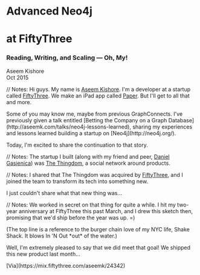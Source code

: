<!-- TITLE -->

<!-- .slide: class="title" -->

# <span class="red">Advanced Neo4j</span>
# <span class="green">at FiftyThree</span>

### Reading, Writing, and Scaling — Oh, My!

Aseem Kishore<br/>
Oct 2015<br/>

// Notes:
Hi guys. My name is [Aseem Kishore](http://aseemk.com/). I'm a developer at a startup called [FiftyThree](http://www.fiftythree.com/). We make an iPad app called [Paper](http://www.fiftythree.com/paper). But I'll get to all that and more.
<p/>
Some of you may know me, maybe from previous GraphConnects. I've previously given a talk entitled [Betting the Company on a Graph Database](http://aseemk.com/talks/neo4j-lessons-learned), sharing my experiences and lessons learned building a startup on [Neo4j](http://neo4j.org/).
<p/>
Today, I'm excited to share the continuation to that story.


<!-- INTRO: THINGDOM -->

<!-- .slide: data-background="/images/neo4j-lessons-learned/thingdom-hp-gasi.png" data-background-transition="convex" -->

// Notes:
The startup I built (along with my friend and peer, [Daniel Gasienica](http://gasi.ch/)) was [The Thingdom](http://www.thethingdom.com/), a social network around products.


<!-- INTRO: FIFTYTHREE -->

<!-- .slide: data-background="/images/neo4j-lessons-learned/fiftythree-hp.png" data-background-transition="convex" -->

// Notes:
I shared that The Thingdom was acquired by [FiftyThree](http://www.fiftythree.com/), and I joined the team to transform its tech into something new.
<p/>
I just couldn't share what that new thing was...


<!-- INTRO: TIMELINE -->

<!-- .slide: data-background="/images/mix-neo4j/aseemk-timeline.jpg" data-background-transition="convex" -->

// Notes:
We worked in secret on that thing for quite a while. I hit my two-year anniversary at FiftyThree this past March, and I drew this sketch then, promising that we'd ship before the year was up. =)
<p/>
(The top line is a reference to the burger chain love of my NYC life, Shake Shack. It blows In 'N Out *out* of the water.)
<p/>
Well, I'm extremely pleased to say that we did meet that goal! We shipped this new product last month...
<p/>
[Via](https://mix.fiftythree.com/aseemk/24342)


<!-- INTRO: MIX -->

<!-- .slide: data-background="/images/mix-neo4j/mix-billboard-1024x768.png" data-background-transition="convex" -->

<p class="stretch"><a href="http://player.vimeo.com/video/105656434?autoplay=1" style="color: transparent; display: block; width: 100%; height: 100%;">&nbsp;</a></p>

// Notes:
And here it is! [Mix by FiftyThree](https://mix.fiftythree.com/).
<p/>
Be sure to [watch the video](https://vimeo.com/105656434) too. =)


<!-- .slide: class="subtitle" -->

# <span class="orange">Mix</span> ![♥](/images/mix-neo4j/mix-remix-heart.svg) <!-- .element: class="mix-remix-heart" --> <span class="green">Graphs</span>

## Bringing Ideas Together

// Notes:


<!-- GRAPHCONNECT 2014 + MONSTERS -->

<!-- .slide: data-background="/images/mix-neo4j/graphconnect-2014.jpg" data-background-transition="default" -->

// Notes:
[Via](https://mix.fiftythree.com/GraphConnect/464175)


<!-- .slide: data-background="/images/mix-neo4j/gc-monster1.jpg" data-background-transition="none" -->

// Notes:
[Via](https://mix.fiftythree.com/391241-Natalia-La-Fey/471737)


<!-- .slide: data-background="/images/mix-neo4j/gc-monster2.jpg" data-background-transition="none" -->

// Notes:
[Via](https://mix.fiftythree.com/391241-Natalia-La-Fey/474539)


<!-- .slide: data-background="/images/mix-neo4j/gc-monster3.jpg" data-background-transition="none" -->

// Notes:
[Via](https://mix.fiftythree.com/391241-Natalia-La-Fey/482993)


# <span class="orange">Mix</span> ![♥](/images/mix-neo4j/mix-remix-heart.svg) <!-- .element: class="mix-remix-heart" --> <span class="green">Neo<span class="fragment fade-out">4j</a></span>

// Notes:


<!-- NEO FAMILY -->

<!-- .slide: data-background="/images/mix-neo4j/mix-neo0.jpg" data-background-transition="default" -->

// Notes:
[Via](https://mix.fiftythree.com/5923-Denis-Kovacs/42774)


<!-- .slide: data-background="/images/mix-neo4j/mix-neo1.jpg" data-background-transition="none" -->

// Notes:
[Via](https://mix.fiftythree.com/35823-Seth-H/42837)


<!-- .slide: data-background="/images/mix-neo4j/mix-neo2.jpg" data-background-transition="none" -->

// Notes:
[Via](https://mix.fiftythree.com/scott/43069)


<!-- .slide: data-background="/images/mix-neo4j/mix-neo3.jpg" data-background-transition="none" -->

// Notes:
[Via](https://mix.fiftythree.com/58879-Maciej/116628)


<!-- .slide: data-background="/images/mix-neo4j/mix-neo4.jpg" data-background-transition="none" -->

// Notes:
[Via](https://mix.fiftythree.com/43408-David-Samaniego/143459)


<!-- .slide: data-background="/images/mix-neo4j/mix-neo5.jpg" data-background-transition="none" -->

// Notes:
[Via](https://mix.fiftythree.com/65597-K-EH/173206)


<!-- .slide: data-background="/images/mix-neo4j/mix-neo6.jpg" data-background-transition="none" -->

// Notes:
[Via](https://mix.fiftythree.com/73470-Deb-Kelly/208037)


<!-- .slide: data-background="/images/mix-neo4j/mix-neo7.jpg" data-background-transition="none" -->

// Notes:
[Via](https://mix.fiftythree.com/198435-Antonio-Ferreira/441055)


<!-- .slide: data-background="/images/mix-neo4j/mix-neo8.jpg" data-background-transition="none" -->

// Notes:
[Via](https://mix.fiftythree.com/74103-Zelo/348930)


<!-- MIX GRAPHS -->

# <span class="orange">Mix</span> ![♥](/images/mix-neo4j/mix-remix-heart.svg) <!-- .element: class="mix-remix-heart" --> <span class="green">Graphs</span>

// Notes:
So let's dive into the Mix graph.


<!-- .slide: data-background="/images/mix-neo4j/mix-graph1-users.jpg" data-background-transition="none" -->

// Notes:
Like any service, we obviously have users...


<!-- .slide: data-background="/images/mix-neo4j/mix-graph2-follows.jpg" data-background-transition="none" -->

// Notes:
And users follow each other, but that's the least interesting part of our graph.


<!-- .slide: data-background="/images/mix-neo4j/mix-graph3-creation.jpg" data-background-transition="none" -->

// Notes:
Users share *creations* (made with Paper), so we add a "creator" relationship from the creation to the user.
<p/>
(The relationship goes from creation to user just for convention: creations *need* user creators, but users don't *need* to have any creations.)


<!-- .slide: data-background="/images/mix-neo4j/mix-graph4-remix.jpg" data-background-transition="none" -->

// Notes:
The key piece to our service is that creations can *remix* other creations. So we add a "remix source" relationship from the remix to the source.


<!-- .slide: data-background="/images/mix-neo4j/mix-graph5-remixes.jpg" data-background-transition="none" -->

// Notes:
The real fun happens when creations remix other *remixes*. These remix creations form a tree, much like source code.
<p/>
You can imagine that remixes can go in all sorts of directions, and so the corresponding remix trees can take all sorts of shapes. Broad, shallow ones; long, deep chains; or hybrids in between.


<!-- .slide: data-background="/images/mix-neo4j/mix-graph6-stars.jpg" data-background-transition="none" -->

// Notes:
Finally, users can *star* (AKA "favorite") arbitrary creations.


<!-- .slide: data-background="/images/mix-neo4j/mix-graph7-user1.jpg" data-background-transition="none" -->

// Notes:
So let's look at a single user, what the graph looks like from their perspective, fanning out.


<!-- .slide: data-background="/images/mix-neo4j/mix-graph8-user2.jpg" data-background-transition="none" -->

// Notes:
A single user can have many incoming "creator" relationships (by sharing many creations), many outgoing "star" relationships (by starring many creations), and many "follows" relationships, both incoming and outgoing (by following and being followed by other users).


<!-- .slide: data-background="/images/mix-neo4j/mix-graph9-user3.jpg" data-background-transition="none" -->

// Notes:
Aggregating or enumerating these relationships gives us many of the core lists and streams we surface in our UI. A nice 1:1 mapping.


# Streams

<!-- .slide: class="big-code" data-transition="fade" -->

```
MATCH (me:User {id: {id}})
MATCH (me) <-[:creator]- (creation)

RETURN creation
```

// Notes:
Here's what that looks like in a Cypher query. This is the profile stream.
<p/>
(In my previous talk, I recommended using linked lists for `O(1)` scalability. That's still a good recommendation, but in our case this time around, we chose to keep our graph and code simpler by not doing that, since our domain here deals with thousands of nodes, not millions or more. These naive aggregations are definitely "good enough" for small numbers, and they give you a lot more flexibility in adapting your domain and iterating.)


# Pagination <span class="red">(Bad)</span>

<!-- .slide: class="big-code" data-transition="fade" -->

```
MATCH (me:User {id: {id}})
MATCH (me) <-[:creator]- (creation)

RETURN creation
ORDER BY creation.createdAt DESC
SKIP {count} * {page - 1}
LIMIT {count}
```

// Notes:
Of course, returning every creation you've ever shared isn't a scalable API or UI pattern, so we want to paginate, which implies a meaningful sort.
<p/>
Like most other social apps, we sort by time, newest-to-oldest, hence the `ORDER BY ... DESC`.
<p/>
This query shows the typical pattern you see for paginating these kinds of aggregations: `SKIP` followed by `LIMIT`.
<p/>
The problem is, this is *not* a robust way of paginating — because creations can get deleted (unshared). If you previously returned 10, but then the 7th creation gets deleted, your next `SKIP 10` will cause you to skip the previous 11th creation, which you never returned.


# Pagination <span class="green">(Good)</span>

<!-- .slide: class="big-code" data-transition="fade" -->

```
MATCH (me:User {id: {id}})
MATCH (me) <-[:creator]- (creation)

WHERE creation.createdAt < {cursorTime}
RETURN creation
ORDER BY creation.createdAt DESC
LIMIT {count}
```

// Notes:
So instead, it's better to paginate using a *cursor* — some property or value that won't be changed or lost by deletes.
<p/>
In this case, we can use the time of the last returned creation as the cursor. Our next creation should be the one immediately preceding that cursor time.


<!-- .slide: data-background="/images/mix-neo4j/mix-graph10-creation1.jpg" data-background-transition="none" -->

// Notes:
Before returning to the single user, let's switch perspectives to that of a single *creation*.


<!-- .slide: data-background="/images/mix-neo4j/mix-graph11-creation2.jpg" data-background-transition="none" -->

// Notes:
Creations always have exactly one (direct) creator (the one who shared the creation), so they have exactly one outgoing "creator" relationship.
<p/>
Creations may remix other creations, which in turn may remix other creations, and so on; this forms an outgoing "remix source" relationship chain until you get to a root "original" creation.
<p/>
Creations may have remixes of their own, which in turn may have remixes of their own, and so on; this forms an *incoming* "remix source" sub-tree, just like the overall remix tree.
<p/>
Finally, creations may have many incoming "star" relationships (from many users starring the same creation).


<!-- .slide: data-background="/images/mix-neo4j/mix-graph12-creation3.jpg" data-background-transition="none" -->

// Notes:
Again, aggregating these relationships gives us more of the core concepts we convey in our UI. For attribution, we surface the chain of remix sources. For discovery and fun — and after experimentation and iteration — we settled on considering the entire remix tree as a whole, which we call a remix "family", to shield non-technical users from the details of children/sibling/etc. relationships.


<!-- .slide: data-background="/images/mix-neo4j/mix-graph13-creation4.jpg" data-background-transition="none" -->

// Notes:
It's worth noting that this still leaves us the flexibility to be more precise for our own needs. E.g. in our algorithms for deriving popular/trending creations, we consider only creations' first-level remixes, not deeper ones.


# Remix Families

<!-- .slide: class="big-code" data-transition="fade" -->

```
MATCH (c:Creation {id: {id}})
MATCH (c) -[:remix_source*0..]- (relative)

WHERE relative.createdAt < {cursorTime}
RETURN relative
ORDER BY relative.createdAt DESC
LIMIT {count}
```

// Notes:
This is what our notion of a remix family looks like in a Cypher query. For a given creation, simply traverse any connected "remix source" relationships — both incoming and outgoing, and including the start creation itself.
<p/>
We sort family creations newest-to-oldest too, and paginate them the same way as well.


<!-- .slide: data-background="/images/mix-neo4j/mix-graph9-user3.jpg" data-background-transition="none" -->

// Notes:
Let's return to our single user now, and apply the context of a single creation here.


<!-- .slide: data-background="/images/mix-neo4j/mix-graph14-user4.jpg" data-background-transition="none" -->

// Notes:
So for each of the creations that our user has shared or starred, those creations themselves can have remixes and/or stars. And the users that our user follows have creations of their own that they've shared or starred.


<!-- .slide: data-background="/images/mix-neo4j/mix-graph15-user5.jpg" data-background-transition="none" -->

// Notes:
From these, we get interesting email notifications ("Bob starred your idea" and "You've been remixed"), as well as an interesting home stream, filled not just with content from people you follow, but with personalized, relevant recommendations as well: creations that people you follow are starring (a form of social curation), and remixes of creations you've starred (giving you the ability to "subscribe" to interesting remix families).
<p/>
What's powerful is that we can do even more in the future, just with what's shown here. E.g. we can recommend users to follow (if you star a creation, you may like more of that creator's work), and we can detect real *collaboration* (if you're remixing other creators).
<p/>
Let's dive into those three pieces that make up our home stream.


# Home Stream 1

<!-- .slide: class="medium-code" data-transition="fade" -->

```
MATCH (me:User {id: {id}})
MATCH (me) -[:follows]-> (f) <-[:creator]- (creation)

WHERE creation.createdAt < {cursorTime}
RETURN creation
ORDER BY creation.createdAt DESC
LIMIT {count}
```

// Notes:
The first piece is the standard one: "creations from people I follow". This is what that query looks like, basic as expected.


# Home Stream 2

<!-- .slide: class="medium-code" data-transition="fade" -->

```
MATCH (me:User {id: {id}})
MATCH (me) -[:follows]-> (f) -[star:starred]-> (creation)

WITH creation, star
ORDER BY star.createdAt
WITH creation, HEAD(COLLECT(star)) AS star

WHERE star.createdAt < {cursorTime}
RETURN creation, star.createdAt AS _starredAt
ORDER BY _starredAt DESC
LIMIT {count}
```

// Notes:
The second piece is the "stars from people I follow" recommendation. This is that query.
<p/>
What's notable here is that `WITH` aggregation in the middle. The reason for it is because we need to account for the fact that multiple people (whom I follow) can star the same creation, at totally different times. We don't want to show you the same creation multiple times though; we want to show it to you just once, at the time that it was first starred.
<p/>
So to achieve that, we have to sort everything by when it was first starred (oldest-to-newest), then filter out any duplicate *stars* (that's what the `HEAD(COLLECT(star))` does), before returning them in reverse (newest-to-oldest).
<p/>
This sounds complex, but this has become a standard pattern for us, whenever an object we're interested in can be arrived at by different paths. It'd be nice if there were a simpler, more shorthand way of expressing this in Cypher. ;)


# Home Stream 3

<!-- .slide: class="medium-code" data-transition="fade" -->

```
MATCH (me:User {id: {id}})
MATCH (me) -[:starred]-> (c) <-[:remix_source*]- (remix)

WHERE remix.createdAt < {cursorTime}
RETURN DISTINCT remix
ORDER BY remix.createdAt DESC
LIMIT {count}
```

// Notes:
The last piece is the "remixes of creations I've starred" recommendation. This is again a more straightforward query. The only thing worth pointing out is that we show you the full sub-tree down, not just first-level remixes, and not siblings, etc.
<p/>
(We actually have two more queries that make up our home stream in practice, but they're similar to these and less noteworthy.)


# <span class="red">Union?</span>

// Notes:
So given that we have these disparate and dissimilar queries, how do we execute them together to make up a single "home stream" query?
<p/>
Well, Cypher 2.0 added a `UNION` keyword, which we thought would have been perfect for this... but the problem is, it's very basic: it doesn't support doing anything *after* the `UNION`; it literally *just* returns each sub-query's results directly.
<p/>
[Via](https://mix.fiftythree.com/aseemk/329802)


<!-- .slide: data-background="/images/mix-neo4j/dedupe-holes.jpg" data-background-transition="convex" -->

// Notes:
The result is that if we were to use it, we'd skip over data. This sketch shows an example I had visualized to help me think through this problem: if queries A and B are returning their individual top result(s), and we simply `UNION`'ed them together, we could skip over data in the middle when we paginate next. (Or we paginate differently but then the two pages overlap in order, which you don't want either.)
<p/>
What we really need, and shown on the right, is for us to dedupe and *slice* (for pagination) *after* aggregation, not before.
<p/>
[Via](https://github.com/neo4j/neo4j/issues/2725)


<!-- .slide: data-background="/images/mix-neo4j/neo4j-union-issue.png" data-background-transition="convex" -->

// Notes:
I filed a feature request to fix this: [neo4j/neo4j#2725](https://github.com/neo4j/neo4j/issues/2725). Chime in there if you agree! ;)


# <span class="green">Until then…</span>

<!-- .slide: class="big-code" -->

```coffee
nodes = _(results).chain().flatten()
    .sortBy (node) -> node._orderedAt
    .unique (node) -> node.id
    .reverse().value()
```

<aside>Post-processing on our server.</aside>

// Notes:
So until we get that ability, our only option is to do the post-processing that we need on our own side. Unfortunately, this can never be fully correct, as we can't simply return all of the data in the database, but we have no other choice with Cypher today.
<p/>
As a concrete example of where this still falls short, imagine that someone I follow just starred a creation today, but that creation was shared by someone *else* I follow *yesterday*. We ideally don't want to show you this creation at the top of your stream today since we just showed it to you yesterday — so this creation should be further down in your stream where it originally was — but our "creations from people I follow" query may not have this creation on its first page anymore, so our post-processing deduping won't see it.


# Deduping <span class="red fragment">(Very Bad)</span>

<!-- .slide: class="medium-code deduping" data-transition="fade" -->

```
MATCH (me:User {id: {id}})
MATCH (me) -[:follows]-> (f) -[star:starred]-> (creation)

WITH me, creation, star
ORDER BY star.createdAt
WITH me, creation, HEAD(COLLECT(star)) AS star

MATCH (creation) -[:creator]-> (creator)
WHERE NOT (me) -[:follows*0..1]-> (creator)

WHERE star.createdAt < {cursorTime}
RETURN creation, star.createdAt AS _starredAt
ORDER BY _starredAt DESC
LIMIT {count}
```

// Notes:
We attempted to work around this by manually and explicitly baking dedupe logic into the queries directly.
<p/>
For example, this is the "stars from people I follow" query now excluding "creations from people I follow": `WHERE NOT(me) -[:follows*0..1]-> (creator)`.
<p/>
Unfortunately, this addition turned out to make that query *an order of magnitude* slower.


# Deduping <span class="red">(Bad)</span>

<!-- .slide: class="medium-code deduping" data-transition="fade" -->

```
MATCH (me:User {id: {id}})
MATCH (me) -[:follows]-> (f) -[star:starred]-> (creation)

WITH me, creation, star
ORDER BY star.createdAt
WITH me, creation, HEAD(COLLECT(star)) AS star

MATCH (creation) -[:creator]-> (creator)
WHERE creator <> me AND NOT((me) -[:follows]-> (creator))

WHERE star.createdAt < {cursorTime}
RETURN creation, star.createdAt AS _starredAt
ORDER BY _starredAt DESC
LIMIT {count}
```

// Notes:
We reached out to the Neo4j team for support, and they analyzed the query execution plans to see if there was any room for improvement.
<p/>
One concrete thing they recommended to us was to break up the variable length `MATCH` (implicitly in the `WHERE`), into separate zero-length (`creator <> me`) and one-length (`NOT (me) -[:follows]-> (creator)`) checks.
<p/>
That change helped noticeably, but overall it was still much slower than before.


# Query Profiling

<!-- .slide: class="medium-code profiling" -->

```coffee
for key, query of queries
    echo "Query '#{key}':"

    # warm-up:
    neo4j.query query, params, _

    times = []
    for i in [1..3]
        start = Date.now()
        neo4j.query query, params, _
        times.push Date.now() - start

    # ...
    echo "Min/median/max: #{min}/#{median}/#{max} ms.
        Mean: #{Math.round mean} ms."
```
<!-- .element: class="fragment" data-fragment-index="1" -->

<aside class="fragment" data-fragment-index="1">(Hat-tip Mark Needham)</aside>

// Notes:
And that leads to our most important lesson learned this time around: profile, profile, profile.
<p/>
Up until this point, we had never explicitly profiled our Cypher queries, assuming that that would be something the Neo4j team could do for us, or thinking that there weren't good tools for that yet, etc. At the most basic level, I assumed we'd need to integrate something into our running app, like a code profiler, except it wouldn't be as simple.
<p/>
But then I did a quick search, and came across [a nice blog post](http://www.markhneedham.com/blog/2013/11/08/neo4j-2-0-0-m06-applying-wes-freemans-cypher-optimisation-tricks/) by Mark Needham. Mark describes how he profiles/benchmarks his queries by simply running them a few times (with a warm-up run first) and looking at the mean and median run times. He wrote a Python script for doing this, and I thought that was brilliant.
<p/>
So we whipped our own equivalent for Node.js, and checked in some files with representative example queries from our app. We now had the ability to quickly experiment with ideas and variations for our queries, and immediately see the effects of those changes.
<p/>
Importantly, *this is not measuring real-world query times in practice* — you're running this script locally on one-off queries — but that's okay. The point of this isn't to look at *absolute* query times (unless they're really high); the point is to look at change, and compare between queries.


# Home Stream

<table class="profile-times">
    <tr>
        <td><code>1-following-shares</code></td>
        <td class="fragment bad" data-fragment-index="1">581 ms</td>
    </tr>
    <tr>
        <td><code>2-following-features</code></td>
        <td class="fragment" data-fragment-index="1">77 ms</td>
    </tr
    <tr>
        <td><code>3-following-stars</code></td>
        <td class="fragment bad" data-fragment-index="1">1386 ms</td>
    </tr>
    <tr>
        <td><code>4-stars-remixes</code></td>
        <td class="fragment" data-fragment-index="1">189 ms</td>
    </tr>
    <tr>
        <td><code>5-shares-remixes</code></td>
        <td class="fragment" data-fragment-index="1">81 ms</td>
    </tr>
    <tr class="summary fragment">
        <td>All in parallel</td>
        <td class="bad">1961 ms</td>
    </tr>
</table>

<aside class="fragment">(On my aging MacBook Air, for our ~worst-case user.)</aside>

// Notes:
So we ran this on our home stream queries, experimented, and concluded that unfortunately, the manual deduping we were trying to do (exclude "creations from people I follow" from "stars from people I follow") was the culprit.
<p/>
Intuitively, that makes sense: we were now fanning out two extra levels and doing a relationship search for every node. It's possible to optimize that algorithm, but every way we tried to in Cypher didn't have the effect. The Neo4j team is aware of the issue and hope to improve this as part of their ongoing Cypher performance optimizations!
<p/>
The numbers here are what my laptop does on our queries today. It's definitely not fast, but more importantly, we made sure to test the queries in parallel too (which is how we run them in practice), and the fact that the parallel run time isn't simply equal to the slowest query's run time tells us that there's something significant to investigate there.


# In Production…

<!-- .slide: class="production-perf" -->

![](/images/mix-neo4j/home-stream-perf-queries.png) <!-- .element: class="fragment" -->

<aside class="fragment">(But still some || mystery to unravel…)</aside>

// Notes:
Fortunately, our performance is much better in practice. =) But notice that the relative ordering of slow to fast queries is still the same.


# Threshold

![Log threshold graph](/images/mix-neo4j/log-threshold-graph.png) <!-- .element: class="fragment" -->

// Notes:
I want to share one last tidbit of our queries.
<p/>
For our "stars from people I follow" query, one tweak we decided to make soon after launch was to make that query selective: instead of recommending *every* creation that's starred, only recommend creations that are starred by *two* people I follow, or maybe three.
<p/>
We spent some time looking at our data, and decided that the threshold should be dynamic, adapting to the number of people I follow. (Conceptually, the more people you follow, the more content you're directly getting, so there's less need for us to recommend content to you.)
<p/>
We arrived at this logarithmic approach: if you follow less than 100 people, still recommend every creation; if you follow 100-300 people, only recommend creations starred by two people you follow; if you follow 300-900, make the threshold three people; etc.


<!-- .slide: data-background="/images/mix-neo4j/log-threshold-derivation.jpg" data-background-transition="convex" -->

// Notes:
I pulled out Paper, Pencil, and some high-school calculus to derive the logarithmic equation... (Some math is wrong here in retrospect!)
<p/>
[Via](https://mix.fiftythree.com/aseemk/308673)


# Threshold

<!-- .slide: class="threshold" -->

```
MATCH (me:User {id: {id}})

WITH me, TOFLOAT(CASE WHEN me.numFollowing < 1 THEN 1 ELSE me.numFollowing END) AS `me.numFollowing`
WITH me, FLOOR(LOG(3 * `me.numFollowing` / 100) / LOG(3)) AS threshold
WITH me, (CASE WHEN threshold < 0 THEN 0 ELSE TOINT(threshold) END) + 1 AS threshold

MATCH (me) -[:follows]-> (following) -[star:starred]-> (creation)

WITH creation, star, threshold
ORDER BY star.createdAt
WITH creation, COLLECT(star) AS stars, threshold
WHERE LENGTH(stars) >= threshold
WITH creation, stars[threshold - 1] AS star

WITH creation, star.createdAt AS _starredAt
ORDER BY _starredAt DESC
LIMIT {count}
```

// Notes:
And we were able to plug that logic into our Cypher query directly.
<p/>
How cool is that? =)


<!-- OUTRO: GRAPH -->

<!-- .slide: data-background="/images/mix-neo4j/mix-graph6-stars.jpg" data-background-transition="convex" -->

// Notes:
So stepping back up, what's incredible is that we've gotten all of this richness from a really simple graph: just two types of nodes, and four types of relationships.
<p/>
That's the power of graphs. ;)


<!-- OUTRO: MIX -->

<!-- .slide: data-background="/images/mix-neo4j/mix-billboard-1024x768.png" data-background-transition="convex" -->

// Notes:
So try out Mix if you haven't already! It's a blast. =)


<!-- OUTRO: THANKS -->

<!-- .slide: data-background="/images/mix-neo4j/aseemk-thanks.jpg" data-background-transition="convex" -->

// Notes:
As with any meaningful product, it was a major collaborative effort by [many amazing people](http://www.fiftythree.com/about) behind the scenes, so I wanted to call them out. I'm lucky to get to work with all of you — thank you!
<p/>
[Via](https://mix.fiftythree.com/aseemk/103104)


<!-- OUTRO: CONTACT -->

<!-- .slide: data-background="/images/mix-neo4j/aseemk-contact.jpg" data-background-transition="convex" -->

// Notes:
<ul>
<li>Mix: <a href="https://mix.fiftythree.com/aseemk">/aseemk</a></li>
<li>GitHub: <a href="https://github.com/aseemk">@aseemk</a></li>
<li>Twitter: <a href="https://twitter.com/aseemk">@aseemk</a></li>
<li>Email: <a href="mailto:aseem.kishore@gmail.com">aseem.kishore@gmail.com</a></li>
</ul>
[Via](https://mix.fiftythree.com/aseemk/90628)


<!-- OUTRO: INSPIRATION 1 -->

<!-- .slide: data-background="/images/mix-neo4j/inspiration1.jpg" data-background-transition="default" -->

// Notes:
I wanted to close with this inspirational note from our design co-founder, Andrew Allen.
<p/>
[Via](https://mix.fiftythree.com/asa/163393)


<!-- OUTRO: INSPIRATION 1 -->

<!-- .slide: data-background="/images/mix-neo4j/inspiration2.jpg" data-background-transition="default" -->

// Notes:
I remixed it.
<p/>
[Via](https://mix.fiftythree.com/aseemk/170271)


<!-- FINAL -->

<!-- .slide: data-transition="fade" -->

# Thank ![♥](/images/mix-neo4j/mix-remix-heart.svg) <!-- .element: class="mix-remix-heart" --> You

// Notes:
Thank you!
<p/>
Appendix / Future topics:
<ul>
<li>Programmatic query building/generation</li>
<li>Including extra data (e.g. creator, original, optional <code>?include</code>s)</li>
<li>Different "shapes" of remix families (e.g. birthday sketches)</li>
</ul>
